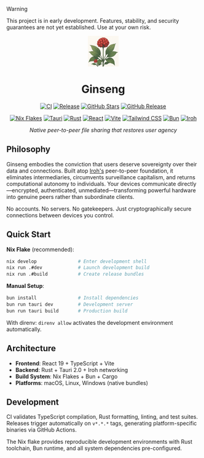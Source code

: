 > [!WARNING]
> This project is in early development. Features, stability, and security guarantees are not yet established. Use at your own risk.

<div align="center">

<img src="src-tauri/icons/128x128.png" alt="Ginseng" width="80" height="80">

# Ginseng

[![CI](https://github.com/alDuncanson/ginseng/actions/workflows/ci.yml/badge.svg)](https://github.com/alDuncanson/ginseng/actions/workflows/ci.yml)
[![Release](https://github.com/alDuncanson/ginseng/actions/workflows/release.yml/badge.svg)](https://github.com/alDuncanson/ginseng/releases)
[![GitHub Stars](https://img.shields.io/github/stars/alDuncanson/ginseng?style=flat-square)](https://github.com/alDuncanson/ginseng/stargazers)
[![GitHub Release](https://img.shields.io/github/v/release/alDuncanson/ginseng?include_prereleases&style=flat-square)](https://github.com/alDuncanson/ginseng/releases)

[![Nix Flakes](https://img.shields.io/badge/Nix-Flakes-5277C3?style=flat-square&logo=nixos)](https://nixos.org)
[![Tauri](https://img.shields.io/badge/Tauri-2.0-24C8DB?style=flat-square&logo=tauri)](https://tauri.app)
[![Rust](https://img.shields.io/badge/Rust-1.80+-000000?style=flat-square&logo=rust)](https://www.rust-lang.org)
[![React](https://img.shields.io/badge/React-19.1-61DAFB?style=flat-square&logo=react)](https://react.dev)
[![Vite](https://img.shields.io/badge/Vite-6.0-646CFF?style=flat-square&logo=vite)](https://vitejs.dev)
[![Tailwind CSS](https://img.shields.io/badge/Tailwind_CSS-3.4-06B6D4?style=flat-square&logo=tailwindcss)](https://tailwindcss.com)
[![Bun](https://img.shields.io/badge/Bun-1.3+-000000?style=flat-square&logo=bun)](https://bun.sh)
[![Iroh](https://img.shields.io/badge/Iroh-0.93-7C7EF0?style=flat-square)](https://iroh.computer)

*Native peer-to-peer file sharing that restores user agency*

</div>

## Philosophy

Ginseng embodies the conviction that users deserve sovereignty over their data and connections. Built atop [Iroh's](https://iroh.computer) peer-to-peer foundation, it eliminates intermediaries, circumvents surveillance capitalism, and returns computational autonomy to individuals. Your devices communicate directly—encrypted, authenticated, unmediated—transforming powerful hardware into genuine peers rather than subordinate clients.

No accounts. No servers. No gatekeepers. Just cryptographically secure connections between devices you control.

## Quick Start

**Nix Flake** (recommended):
```bash
nix develop               # Enter development shell
nix run .#dev             # Launch development build
nix run .#build           # Create release bundles
```

**Manual Setup**:
```bash
bun install               # Install dependencies  
bun run tauri dev         # Development server
bun run tauri build       # Production build
```

With direnv: `direnv allow` activates the development environment automatically.

## Architecture

- **Frontend**: React 19 + TypeScript + Vite
- **Backend**: Rust + Tauri 2.0 + Iroh networking
- **Build System**: Nix Flakes + Bun + Cargo
- **Platforms**: macOS, Linux, Windows (native bundles)

## Development

CI validates TypeScript compilation, Rust formatting, linting, and test suites. Releases trigger automatically on `v*.*.*` tags, generating platform-specific binaries via GitHub Actions.

The Nix flake provides reproducible development environments with Rust toolchain, Bun runtime, and all system dependencies pre-configured.